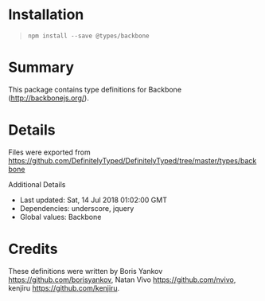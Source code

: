 # Installation
> `npm install --save @types/backbone`

# Summary
This package contains type definitions for Backbone (http://backbonejs.org/).

# Details
Files were exported from https://github.com/DefinitelyTyped/DefinitelyTyped/tree/master/types/backbone

Additional Details
 * Last updated: Sat, 14 Jul 2018 01:02:00 GMT
 * Dependencies: underscore, jquery
 * Global values: Backbone

# Credits
These definitions were written by Boris Yankov <https://github.com/borisyankov>, Natan Vivo <https://github.com/nvivo>, kenjiru <https://github.com/kenjiru>.
